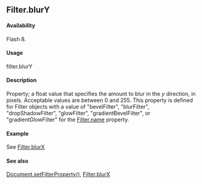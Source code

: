 ## Filter.blurY

#### Availability

Flash 8.

#### Usage

filter.blurY

#### Description

Property; a float value that specifies the amount to blur in the *y* direction, in pixels. Acceptable values are between 0 and 255. This property is defined for Filter objects with a value of "bevelFilter", "blurFilter", "dropShadowFilter", "glowFilter", "gradientBevelFilter", or "gradientGlowFilter" for the [Filter.name](../Filter_object/Filter13.md) property.

#### Example

See [Filter.blurX](../Filter_object/Filter1.md)

#### See also

[Document.setFilterProperty()](../Document_object/Document520.md), [Filter.blurX](../Filter_object/Filter1.md)
